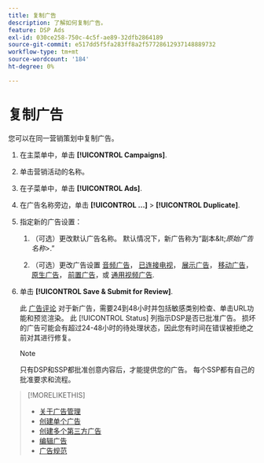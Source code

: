 ```yaml
---
title: 复制广告
description: 了解如何复制广告。
feature: DSP Ads
exl-id: 030ce258-750c-4c5f-ae89-32dfb2864189
source-git-commit: e517dd5f5fa283ff8a2f57728612937148889732
workflow-type: tm+mt
source-wordcount: '184'
ht-degree: 0%

---
```


# 复制广告

您可以在同一营销策划中复制广告。

1. 在主菜单中，单击 **[!UICONTROL Campaigns]**.

1. 单击营销活动的名称。

1. 在子菜单中，单击 **[!UICONTROL Ads]**.

1. 在广告名称旁边，单击  **[!UICONTROL ...]** > **[!UICONTROL Duplicate]**.

1. 指定新的广告设置：

   1. （可选）更改默认广告名称。 默认情况下，新广告称为“副本\&lt;*原始广告名称*\>.”

   1. （可选）更改广告设置 [音频广告](ad-settings-audio.md)， [已连接电视](ad-settings-connected-tv.md)， [展示广告](ad-settings-display.md)， [移动广告](ad-settings-mobile.md)， [原生广告](ad-settings-native.md)， [前置广告](ad-settings-pre-roll.md)，或 [通用视频广告](ad-settings-universal-video.md).

1. 单击 **[!UICONTROL Save & Submit for Review]**.

   此 [广告评论](ad-about.md) 对于新广告，需要24到48小时并包括敏感类别检查、单击URL功能和预览渲染。 此 [!UICONTROL Status] 列指示DSP是否已批准广告。 损坏的广告可能会有超过24-48小时的待处理状态，因此您有时间在错误被拒绝之前对其进行修复。

   >[!NOTE]
   >
   >只有DSP和SSP都批准创意内容后，才能提供您的广告。 每个SSP都有自己的批准要求和流程。

>[!MORELIKETHIS]
>
>* [关于广告管理](ad-about.md)
>* [创建单个广告](ad-create.md)
>* [创建多个第三方广告](ad-create-multiple.md)
>* [编辑广告](ad-edit.md)
>* [广告规范](ad-specs.md)
